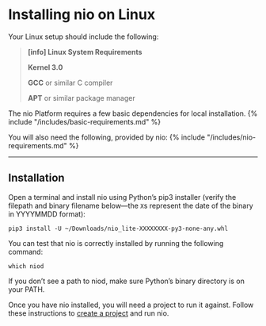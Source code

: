 # Installing nio on <span class="allow-caps">Linux</span>

Your Linux setup should include the following:
> **[info] <span class="allow-caps">Linux</span> System Requirements**
>
> **Kernel 3.0**
>
> **GCC** or similar C compiler
>
> **APT** or similar package manager

The nio Platform requires a few basic dependencies for local installation.
{% include "/includes/basic-requirements.md" %}

You will also need the following, provided by nio:
{% include "/includes/nio-requirements.md" %}

---
## Installation

Open a terminal and install nio using Python’s pip3 installer (verify the filepath and binary filename below—the `X`s represent the date of the binary in YYYYMMDD format):
```
pip3 install -U ~/Downloads/nio_lite-XXXXXXXX-py3-none-any.whl
```
You can test that nio is correctly installed by running the following command:
```
which niod
```
If you don’t see a path to niod, make sure Python’s binary directory is on your PATH.

Once you have nio installed, you will need a project to run it against. Follow these instructions to [create a project](/running-nio/locally.md) and run nio.
